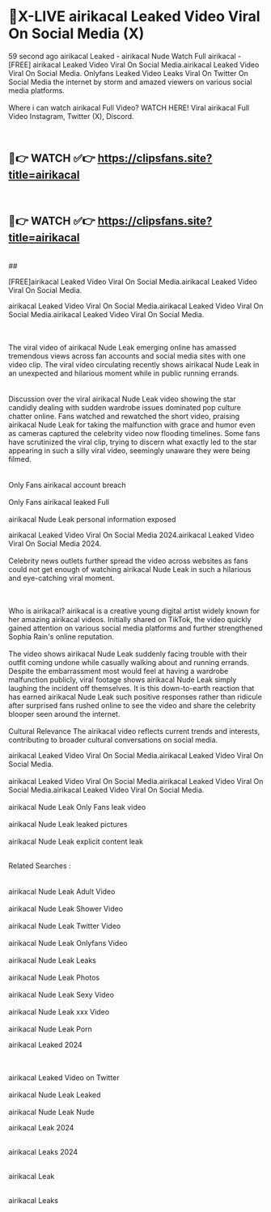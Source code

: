 # 🔴X-LIVE airikacal Leaked Video Viral On Social Media (X)<br>


59 second ago airikacal Leaked  - airikacal Nude  Watch Full airikacal - [FREE] airikacal Leaked Video Viral On Social Media.airikacal Leaked Video Viral On Social Media.   Onlyfans Leaked Video Leaks Viral On Twitter On Social Media the internet by storm and amazed viewers on various social media platforms. <br><br>
Where i can watch airikacal Full Video? WATCH HERE! Viral airikacal Full Video Instagram, Twitter (X), Discord. <br>


 <br>

##  🔴👉 WATCH ✅👉  <a href="https://clipsfans.site?title=airikacal&ref=git">https://clipsfans.site?title=airikacal</a> <br>
  <br>

##  🔴👉 WATCH ✅👉  <a href="https://clipsfans.site?title=airikacal&ref=git">https://clipsfans.site?title=airikacal</a> <br>
  <br>
  ##



[FREE]airikacal Leaked Video Viral On Social Media.airikacal Leaked Video Viral On Social Media. <br>

airikacal Leaked Video Viral On Social Media.airikacal Leaked Video Viral On Social Media.airikacal Leaked Video Viral On Social Media. <br>


  <br>

  <br>
The viral video of airikacal Nude Leak emerging online has amassed tremendous views across fan accounts and social media sites with one video clip. The viral video circulating recently shows airikacal Nude Leak in an unexpected and hilarious moment while in public running errands.<br>
<br>


<br>
Discussion over the viral airikacal Nude Leak video showing the star candidly dealing with sudden wardrobe issues dominated pop culture chatter online. Fans watched and rewatched the short video, praising airikacal Nude Leak for taking the malfunction with grace and humor even as cameras captured the celebrity video now flooding timelines. Some fans have scrutinized the viral clip, trying to discern what exactly led to the star appearing in such a silly viral video, seemingly unaware they were being filmed.<br>
<br>
<br> 
Only Fans airikacal account breach<br>
<br>
Only Fans airikacal leaked Full <br>
<br>
airikacal Nude Leak personal information exposed<br>

airikacal Leaked Video Viral On Social Media 2024.airikacal Leaked Video Viral On Social Media 2024. <br>
<br>
Celebrity news outlets further spread the video across websites as fans could not get enough of watching airikacal Nude Leak in such a hilarious and eye-catching viral moment.<br>
<br>

<br>
Who is airikacal? airikacal is a creative young digital artist widely known for her amazing airikacal videos. Initially shared on TikTok, the video quickly gained attention on various social media platforms and further strengthened Sophia Rain's online reputation.<br>
<br>
The video shows airikacal Nude Leak suddenly facing trouble with their outfit coming undone while casually walking about and running errands. Despite the embarrassment most would feel at having a wardrobe malfunction publicly, viral footage shows airikacal Nude Leak simply laughing the incident off themselves. It is this down-to-earth reaction that has earned airikacal Nude Leak such positive responses rather than ridicule after surprised fans rushed online to see the video and share the celebrity blooper seen around the internet.<br>
<br>
Cultural Relevance The airikacal video reflects current trends and interests, contributing to broader cultural conversations on social media.<br>

airikacal Leaked Video Viral On Social Media.airikacal Leaked Video Viral On Social Media.<br>
<br>
airikacal Leaked Video Viral On Social Media.airikacal Leaked Video Viral On Social Media.airikacal Leaked Video Viral On Social Media.<br>
<br>
airikacal Nude Leak Only Fans leak video<br>
<br>
airikacal Nude Leak leaked pictures<br>
<br>
airikacal Nude Leak explicit content leak<br>


<br>
Related Searches :<br>
<br>

<br>
airikacal Nude Leak Adult Video<br>
<br>
airikacal Nude Leak Shower Video<br>
<br>
airikacal Nude Leak Twitter Video<br>
<br>
airikacal Nude Leak Onlyfans Video<br>
<br>
airikacal Nude Leak Leaks<br>
<br>
airikacal Nude Leak Photos<br>

<br>
airikacal Nude Leak Sexy Video<br>
<br>
airikacal Nude Leak xxx Video<br>
<br>
airikacal Nude Leak Porn<br>

airikacal  Leaked 2024 <br> <br>
<br>

airikacal Leaked Video on Twitter <br>
<br>
airikacal Nude Leak Leaked<br>
<br>
airikacal Nude Leak Nude<br>


airikacal  Leak 2024 <br> <br>



airikacal  Leaks 2024 <br> <br>



 
airikacal  Leak<br> <br>



airikacal  Leaks<br> <br>





</p>




 



</p>










